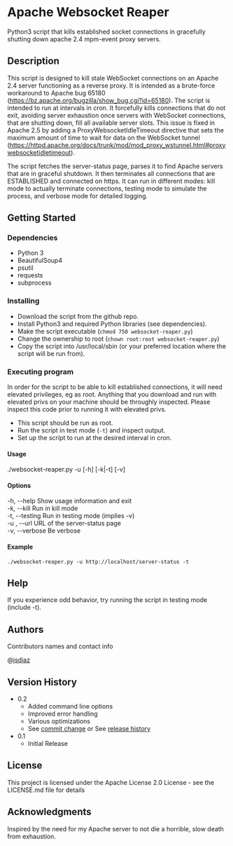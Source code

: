 # Apache Websocket Reaper

Python3 script that kills established socket connections in gracefully shutting down apache 2.4 mpm-event proxy servers.

## Description

This script is designed to kill stale WebSocket connections on an Apache 2.4 server functioning as a reverse proxy. It is intended as a brute-force workaround to Apache bug 65180 (https://bz.apache.org/bugzilla/show_bug.cgi?id=65180). The script is intended to run at intervals in cron. It forcefully kills connections that do not exit, avoiding server exhaustion once servers with WebSocket connections, that are shutting down, fill all available server slots. This issue is fixed in Apache 2.5 by adding a ProxyWebsocketIdleTimeout directive that sets the maximum amount of time to wait for data on the WebSocket tunnel (https://httpd.apache.org/docs/trunk/mod/mod_proxy_wstunnel.html#proxywebsocketidletimeout).

The script fetches the server-status page, parses it to find Apache servers that are in graceful shutdown. It then terminates all connections that are ESTABLISHED and connected on https. It can run in different modes: kill mode to actually terminate connections, testing mode to simulate the process, and verbose mode for detailed logging.

## Getting Started

### Dependencies

* Python 3
* BeautifulSoup4
* psutil
* requests
* subprocess

### Installing

* Download the script from the github repo.
* Install Python3 and required Python libraries (see dependencies).
* Make the script executable (`chmod 750 websocket-reaper.py`)
* Change the ownership to root (`chown root:root websocket-reaper.py`)
* Copy the script into /usr/local/sbin (or your preferred location where the script will be run from).

### Executing program

In order for the script to be able to kill established connections, it will need elevated privileges, eg as root. Anything that you download and run with elevated privs on your machine should be throughly inspected. Please inspect this code prior to running it with elevated privs.

* This script should be run as root.
* Run the script in test mode (`-t`) and inspect output.
* Set up the script to run at the desired interval in cron.


#### Usage
./websocket-reaper.py -u <url> [-h] [-k|-t] [-v]


#### Options
-h, --help              Show usage information and exit  
-k, --kill              Run in kill mode  
-t, --testing           Run in testing mode (implies -v)  
-u <url>, --url <url>   URL of the server-status page  
-v, --verbose           Be verbose  


#### Example
```
./websocket-reaper.py -u http://localhost/server-status -t
```

## Help

If you experience odd behavior, try running the script in testing mode (include -t).

## Authors

Contributors names and contact info

@[jsdiaz](https://github.com/jsdiaz)

## Version History

* 0.2
    * Added command line options
    * Improved error handling
    * Various optimizations
    * See [commit change]() or See [release history]()
* 0.1
    * Initial Release

## License

This project is licensed under the Apache License 2.0 License - see the LICENSE.md file for details

## Acknowledgments
Inspired by the need for my Apache server to not die a horrible, slow death from exhaustion.
